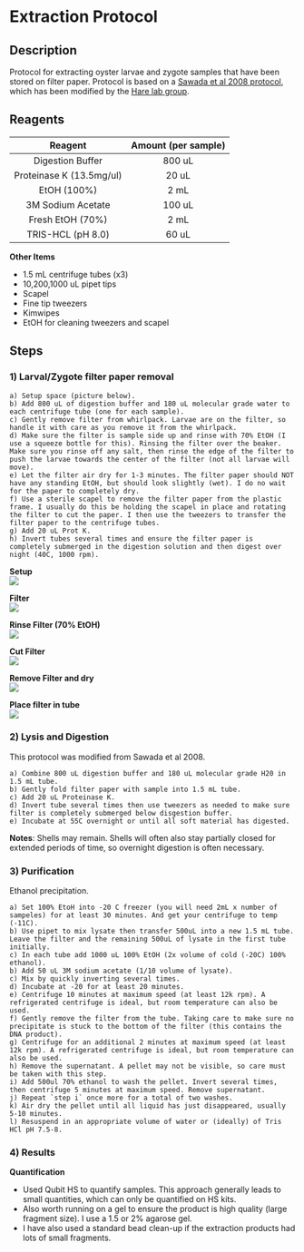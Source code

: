 # Extraction Protocol

## Description
Protocol for extracting oyster larvae and zygote samples that have been stored on filter paper. Protocol is based on a [Sawada et al 2008 protocol](https://search.proquest.com/docview/224123298?pq-origsite=gscholar&fromopenview=true), which has been modified by the [Hare lab group](https://github.com/epigeneticstoocean/2018OAExp_larvae/blob/master/protocols/hare_larvaeExtractionProtocol.md).  

## Reagents

|Reagent|Amount (per sample)|
|:-----:|:----:|
| Digestion Buffer | 800 uL |
| Proteinase K (13.5mg/ul) | 20 uL |
| EtOH (100%) | 2 mL |
| 3M Sodium Acetate | 100 uL |
| Fresh EtOH (70%) | 2 mL |
| TRIS-HCL (pH 8.0) | 60 uL |

**Other Items**
* 1.5 mL centrifuge tubes (x3)
* 10,200,1000 uL pipet tips
* Scapel
* Fine tip tweezers
* Kimwipes
* EtOH for cleaning tweezers and scapel

## Steps

### 1) **Larval/Zygote filter paper removal**  

    a) Setup space (picture below).
    b) Add 800 uL of digestion buffer and 180 uL molecular grade water to each centrifuge tube (one for each sample).
    c) Gently remove filter from whirlpack. Larvae are on the filter, so handle it with care as you remove it from the whirlpack.
    d) Make sure the filter is sample side up and rinse with 70% EtOH (I use a squeeze bottle for this). Rinsing the filter over the beaker. Make sure you rinse off any salt, then rinse the edge of the filter to push the larvae towards the center of the filter (not all larvae will move).  
    e) Let the filter air dry for 1-3 minutes. The filter paper should NOT have any standing EtOH, but should look slightly (wet). I do no wait for the paper to completely dry.  
    f) Use a sterile scapel to remove the filter paper from the plastic frame. I usually do this be holding the scapel in place and rotating the filter to cut the paper. I then use the tweezers to transfer the filter paper to the centrifuge tubes.
    g) Add 20 uL Prot K.
    h) Invert tubes several times and ensure the filter paper is completely submerged in the digestion solution and then digest over night (40C, 1000 rpm).

**Setup**  
![](https://github.com/epigeneticstoocean/2018OAExp_larvae/blob/master/figures/larveExtractionProtocol1.jpg)

**Filter**  
![](https://github.com/epigeneticstoocean/2018OAExp_larvae/blob/master/figures/larveExtractionProtocol2.jpg)

**Rinse Filter (70% EtOH)**  
![](https://github.com/epigeneticstoocean/2018OAExp_larvae/blob/master/figures/larveExtractionProtocol4.jpg)

**Cut Filter**  
![](https://github.com/epigeneticstoocean/2018OAExp_larvae/blob/master/figures/larveExtractionProtocol3.jpg)

**Remove Filter and dry**  
![](https://github.com/epigeneticstoocean/2018OAExp_larvae/blob/master/figures/larveExtractionProtocol5.jpg)

**Place filter in tube**  
![](https://github.com/epigeneticstoocean/2018OAExp_larvae/blob/master/figures/larveExtractionProtocol6.jpg)
  
### 2) **Lysis and Digestion**  
This protocol was modified from Sawada et al 2008.  

    a) Combine 800 uL digestion buffer and 180 uL molecular grade H20 in 1.5 mL tube. 
    b) Gently fold filter paper with sample into 1.5 mL tube.
    c) Add 20 uL Proteinase K.
    d) Invert tube several times then use tweezers as needed to make sure filter is completely submerged below disgestion buffer.
    e) Incubate at 55C overnight or until all soft material has digested.

**Notes**: Shells may remain. Shells will often also stay partially closed for extended periods of time, so overnight digestion is often necessary.  

### 3) **Purification**  

Ethanol precipitation.  

    a) Set 100% EtoH into -20 C freezer (you will need 2mL x number of sampeles) for at least 30 minutes. And get your centrifuge to temp (-11C).
    b) Use pipet to mix lysate then transfer 500uL into a new 1.5 mL tube. Leave the filter and the remaining 500uL of lysate in the first tube initially.
    c) In each tube add 1000 uL 100% EtOH (2x volume of cold (-20C) 100% ethanol). 
    b) Add 50 uL 3M sodium acetate (1/10 volume of lysate). 
    c) Mix by quickly inverting several times.
    d) Incubate at -20 for at least 20 minutes.
    e) Centrifuge 10 minutes at maximum speed (at least 12k rpm). A refrigerated centrifuge is ideal, but room temperature can also be used.
    f) Gently remove the filter from the tube. Taking care to make sure no precipitate is stuck to the bottom of the filter (this contains the DNA product).
    g) Centrifuge for an additional 2 minutes at maximum speed (at least 12k rpm). A refrigerated centrifuge is ideal, but room temperature can also be used.
    h) Remove the supernatant. A pellet may not be visible, so care must be taken with this step.
    i) Add 500ul 70% ethanol to wash the pellet. Invert several times, then centrifuge 5 minutes at maximum speed. Remove supernatant.
    j) Repeat `step i` once more for a total of two washes.
    k) Air dry the pellet until all liquid has just disappeared, usually 5-10 minutes.
    l) Resuspend in an appropriate volume of water or (ideally) of Tris HCl pH 7.5-8.

### 4) **Results**
  
**Quantification**  
* Used Qubit HS to quantify samples. This approach generally leads to small quantities, which can only be quantified on HS kits.  
* Also worth running on a gel to ensure the product is high quality (large fragment size). I use a 1.5 or 2% agarose gel.  
* I have also used a standard bead clean-up if the extraction products had lots of small fragments.  
